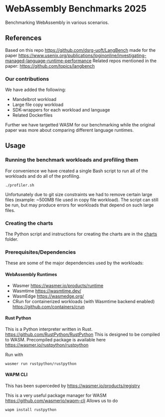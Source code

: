 # WebAssembly Benchmarks 2025

Benchmarking WebAssembly in various scenarios.

## References

Based on this repo https://github.com/dsrg-uoft/LangBench made for the paper https://www.usenix.org/publications/loginonline/investigating-managed-language-runtime-performance
Related repos mentioned in the paper: https://github.com/topics/langbench

### Our contributions

We have added the following:
- Mandelbrot workload
- Large file copy workload
- SDK-wrappers for each workload and language
- Related Dockerfiles

Further we have targetted WASM for our benchmarking while the original paper was more about comparing different language runtimes.

## Usage

### Running the benchmark workloads and profiling them

For convenience we have created a single Bash script to run all of the workloads and do all of the profiling.

```shell
./profiler.sh
```

Unfortunately due to git size constraints we had to remove certain large files (example: ~500MB file used in copy file workload).
The script can still be run, but may produce errors for workloads that depend on such large files.

### Creating the charts

The Python script and instructions for creating the charts are in the [charts](./charts/) folder.

### Prerequisites/Dependencies

These are some of the major dependencies used by the workloads:

#### WebAssembly Runtimes

- Wasmer https://wasmer.io/products/runtime
- Wasmtime https://wasmtime.dev/
- WasmEdge https://wasmedge.org/
- CRun for containerized workloads (with Wasmtime backend enabled) https://github.com/containers/crun

#### Rust Python

This is a Python interpreter written in Rust. https://github.com/RustPython/RustPython
This is designed to be compiled to WASM. Precompiled package is available here https://wasmer.io/rustpython/rustpython

Run with
```shell
wasmer run rustpython/rustpython
```

#### WAPM CLI

This has been superceded by https://wasmer.io/products/registry

This is a very useful package manager for WASM https://github.com/wasmerio/wapm-cli
Allows us to do
```shell
wapm install rustpython
```
